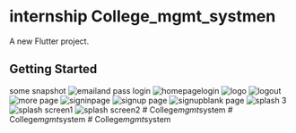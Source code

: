 # internship College_mgmt_systmen

A new Flutter project.

## Getting Started
some snapshot 
![emailand pass login](https://github.com/rabingc1/College_mgmt_system/assets/113169098/5403917b-f237-4e2b-915c-bc80e3be4861)
![homepagelogin](https://github.com/rabingc1/College_mgmt_system/assets/113169098/1038a3b1-2773-4a24-93d5-9f6fa48ef00c)
![logo](https://github.com/rabingc1/College_mgmt_system/assets/113169098/0ab694f9-7d4b-4d82-87e3-9d6e31b828f6)
![logout](https://github.com/rabingc1/College_mgmt_system/assets/113169098/b8fd0aa3-aee8-4128-ae00-1143226e6655)
![more page](https://github.com/rabingc1/College_mgmt_system/assets/113169098/ca4dec24-88f8-4406-9fc3-35093cb3e79b)
![signinpage](https://github.com/rabingc1/College_mgmt_system/assets/113169098/3af6d373-8026-4956-9d41-637bf2bb6619)
![signup page](https://github.com/rabingc1/College_mgmt_system/assets/113169098/52e2578d-5478-4c2d-9347-f73070e922da)
![signupblank page](https://github.com/rabingc1/College_mgmt_system/assets/113169098/6a87679a-e340-45f3-a819-d0f2f0781dea)
![splash 3](https://github.com/rabingc1/College_mgmt_system/assets/113169098/f5ca1a0e-2b89-488c-b26e-7d8cd1c70983)
![splash screen1](https://github.com/rabingc1/College_mgmt_system/assets/113169098/385c7d20-2ff6-4a55-90d9-d8c661643bd6)
![splash screen2](https://github.com/rabingc1/College_mgmt_system/assets/113169098/d4be8cf0-f554-4513-9dde-e54b352b4d91)
#   C o l l e g e _ m g m t _ s y s t e m  
 #   C o l l e g e _ m g m t _ s y s t e m  
 #   C o l l e g e _ m g m t _ s y s t e m  
 